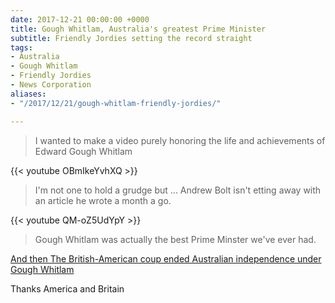 ```yaml
---
date: 2017-12-21 00:00:00 +0000
title: Gough Whitlam, Australia's greatest Prime Minister
subtitle: Friendly Jordies setting the record straight
tags:
- Australia
- Gough Whitlam
- Friendly Jordies
- News Corporation
aliases:
- "/2017/12/21/gough-whitlam-friendly-jordies/"

---
```

> I wanted to make a video purely honoring the life and achievements of Edward Gough Whitlam

{{< youtube OBmIkeYvhXQ >}}

> I'm not one to hold a grudge but ... Andrew Bolt isn't etting away with an article he wrote a month a go.

{{< youtube QM-oZ5UdYpY >}}

> Gough Whitlam was actually the best Prime Minster we've ever had.

[And then The British-American coup ended Australian independence under Gough Whitlam](https://www.theguardian.com/commentisfree/2014/oct/23/gough-whitlam-1975-coup-ended-australian-independence)

Thanks America and Britain
